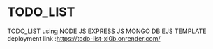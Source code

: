 # TODO_LIST
TODO_LIST using  NODE JS EXPRESS JS MONGO DB EJS TEMPLATE
deployment link :https://todo-list-xl0b.onrender.com/
